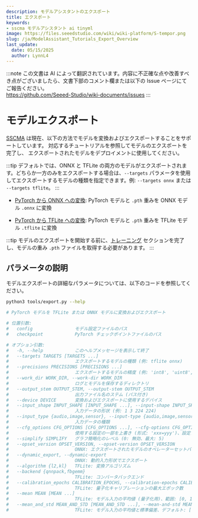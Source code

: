 ```yaml
---
description: モデルアシスタントのエクスポート
title: エクスポート
keywords:
- sscma モデルアシスタント ai tinyml 
image: https://files.seeedstudio.com/wiki/wiki-platform/S-tempor.png
slug: /ja/ModelAssistant_Tutorials_Export_Overview
last_update:
  date: 05/15/2025
  author: LynnL4
---
```

:::note
この文書は AI によって翻訳されています。内容に不正確な点や改善すべき点がございましたら、文書下部のコメント欄または以下の Issue ページにてご報告ください。  
https://github.com/Seeed-Studio/wiki-documents/issues
:::

# モデルエクスポート

[SSCMA](https://github.com/Seeed-Studio/ModelAssistant) は現在、以下の方法でモデルを変換およびエクスポートすることをサポートしています。
対応するチュートリアルを参照してモデルのエクスポートを完了し、
エクスポートされたモデルをデプロイメントに使用してください。

:::tip
デフォルトでは、ONNX と TFLite の両方のモデルがエクスポートされます。どちらか一方のみをエクスポートする場合は、`--targets` パラメータを使用してエクスポートするモデルの種類を指定できます。例: `--targets onnx` または `--targets tflite`。
:::

- [PyTorch から ONNX への変換](/ja/ModelAssistant_Tutorials_Export_PyTorch_2_ONNX): PyTorch モデルと `.pth` 重みを ONNX モデル `.onnx` に変換

- [PyTorch から TFLite への変換](/ja/ModelAssistant_Tutorials_Export_PyTorch_2_TFLite): PyTorch モデルと `.pth` 重みを TFLite モデル `.tflite` に変換

:::tip
モデルのエクスポートを開始する前に、[トレーニング](/ja/ModelAssistant_Tutorials_Training_Overview) セクションを完了し、モデルの重み `.pth` ファイルを取得する必要があります。
:::

## パラメータの説明

モデルエクスポートの詳細なパラメータについては、以下のコードを参照してください。

```sh
python3 tools/export.py --help

# PyTorch モデルを TFLite または ONNX モデルに変換およびエクスポート

# 位置引数:
#   config                モデル設定ファイルのパス
#   checkpoint            PyTorch チェックポイントファイルのパス

# オプション引数:
#   -h, --help            このヘルプメッセージを表示して終了
#   --targets TARGETS [TARGETS ...]
#                         エクスポートするモデルの種類 (例: tflite onnx)
#   --precisions PRECISIONS [PRECISIONS ...]
#                         エクスポートするモデルの精度 (例: 'int8', 'uint8', 'int16', 'float16', 'float32')
#   --work_dir WORK_DIR, --work-dir WORK_DIR
#                         ログとモデルを保存するディレクトリ
#   --output_stem OUTPUT_STEM, --output-stem OUTPUT_STEM
#                         出力ファイル名のステム (パス付き)
#   --device DEVICE       変換およびエクスポートに使用するデバイス
#   --input_shape INPUT_SHAPE [INPUT_SHAPE ...], --input-shape INPUT_SHAPE [INPUT_SHAPE ...]
#                         入力データの形状 (例: 1 3 224 224)
#   --input_type {audio,image,sensor}, --input-type {audio,image,sensor}
#                         入力データの種類
#   --cfg_options CFG_OPTIONS [CFG_OPTIONS ...], --cfg-options CFG_OPTIONS [CFG_OPTIONS ...]
#                         使用する設定の一部を上書き (形式: 'xxx=yyy')、設定ファイルにマージされる
#   --simplify SIMPLIFY   グラフ簡略化のレベル (0: 無効、最大: 5)
#   --opset_version OPSET_VERSION, --opset-version OPSET_VERSION
#                         ONNX: エクスポートされたモデルのオペレーターセットバージョン
#   --dynamic_export, --dynamic-export
#                         ONNX: 動的入力形状でエクスポート
#   --algorithm {l2,kl}   TFLite: 変換アルゴリズム
#   --backend {qnnpack,fbgemm}
#                         TFLite: コンバータバックエンド
#   --calibration_epochs CALIBRATION_EPOCHS, --calibration-epochs CALIBRATION_EPOCHS
#                         TFLite: 量子化キャリブレーションの最大エポック数
#   --mean MEAN [MEAN ...]
#                         TFLite: モデル入力の平均値 (量子化用)、範囲: [0, 1]、すべてのチャンネルに適用、複数値が提供された場合は平均を使用
#   --mean_and_std MEAN_AND_STD [MEAN_AND_STD ...], --mean-and-std MEAN_AND_STD [MEAN_AND_STD ...]
#                         TFLite: モデル入力の平均値と標準偏差、デフォルト: [((0.0,), (1.0,))]、正規化された入力に基づいて計算、すべてのチャンネルに適用、複数値が提供された場合は平均を使用
```